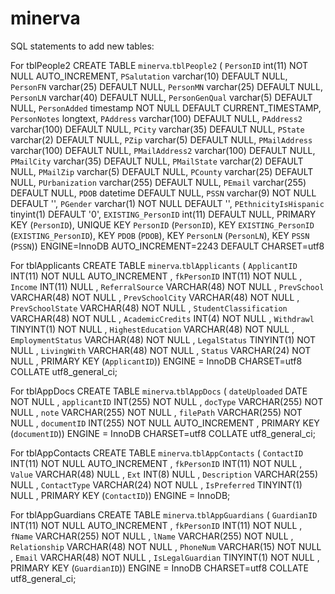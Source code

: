 # minerva
SQL statements to add new tables:

For tblPeople2
CREATE TABLE  `minerva`.`tblPeople2` ( `PersonID` int(11) NOT NULL AUTO_INCREMENT, `PSalutation` varchar(10) DEFAULT NULL, `PersonFN` varchar(25) DEFAULT NULL, `PersonMN` varchar(25) DEFAULT NULL, `PersonLN` varchar(40) DEFAULT NULL, `PersonGenQual` varchar(5) DEFAULT NULL, `PersonAdded` timestamp NOT NULL DEFAULT CURRENT_TIMESTAMP, `PersonNotes` longtext, `PAddress` varchar(100) DEFAULT NULL, `PAddress2` varchar(100) DEFAULT NULL, `PCity` varchar(35) DEFAULT NULL, `PState` varchar(2) DEFAULT NULL, `PZip` varchar(5) DEFAULT NULL, `PMailAddress` varchar(100) DEFAULT NULL, `PMailAddress2` varchar(100) DEFAULT NULL, `PMailCity` varchar(35) DEFAULT NULL, `PMailState` varchar(2) DEFAULT NULL, `PMailZip` varchar(5) DEFAULT NULL, `PCounty` varchar(25) DEFAULT NULL, `PUrbanization` varchar(255) DEFAULT NULL, `PEmail` varchar(255) DEFAULT NULL, `PDOB` datetime DEFAULT NULL, `PSSN` varchar(9) NOT NULL DEFAULT '', `PGender` varchar(1) NOT NULL DEFAULT '', `PEthnicityIsHispanic` tinyint(1) DEFAULT '0', `EXISTING_PersonID` int(11) DEFAULT NULL, PRIMARY KEY (`PersonID`), UNIQUE KEY `PersonID` (`PersonID`), KEY `EXISTING_PersonID` (`EXISTING_PersonID`), KEY `PDOB` (`PDOB`), KEY `PersonLN` (`PersonLN`), KEY `PSSN` (`PSSN`)) ENGINE=InnoDB AUTO_INCREMENT=2243 DEFAULT CHARSET=utf8

For tblApplicants
CREATE TABLE `minerva`.`tblApplicants` ( `ApplicantID` INT(11) NOT NULL AUTO_INCREMENT ,  `fkPersonID` INT(11) NOT NULL ,  `Income` INT(11) NULL ,  `ReferralSource` VARCHAR(48) NOT NULL ,  `PrevSchool` VARCHAR(48) NOT NULL ,  `PrevSchoolCity` VARCHAR(48) NOT NULL ,  `PrevSchoolState` VARCHAR(48) NOT NULL ,  `StudentClassification` VARCHAR(48) NOT NULL ,  `AcademicCredits` INT(4) NOT NULL ,  `Withdrawl` TINYINT(1) NOT NULL ,  `HighestEducation` VARCHAR(48) NOT NULL ,  `EmploymentStatus` VARCHAR(48) NOT NULL ,  `LegalStatus` TINYINT(1) NOT NULL ,  `LivingWith` VARCHAR(48) NOT NULL ,  `Status` VARCHAR(24) NOT NULL ,    PRIMARY KEY  (`ApplicantID`)) ENGINE = InnoDB CHARSET=utf8 COLLATE utf8_general_ci;

For tblAppDocs
CREATE TABLE `minerva`.`tblAppDocs` ( `dateUploaded` DATE NOT NULL , `applicantID` INT(255) NOT NULL , `docType` VARCHAR(255) NOT NULL , `note` VARCHAR(255) NOT NULL , `filePath` VARCHAR(255) NOT NULL , `documentID` INT(255) NOT NULL AUTO_INCREMENT , PRIMARY KEY (`documentID`)) ENGINE = InnoDB CHARSET=utf8 COLLATE utf8_general_ci;

For tblAppContacts
CREATE TABLE `minerva`.`tblAppContacts` ( `ContactID` INT(11) NOT NULL AUTO_INCREMENT ,  `fkPersonID` INT(11) NOT NULL ,  `Value` VARCHAR(48) NULL ,  `Ext` INT(8) NULL ,  `Description` VARCHAR(255) NULL ,  `ContactType` VARCHAR(24) NOT NULL ,  `IsPreferred` TINYINT(1) NULL ,    PRIMARY KEY  (`ContactID`)) ENGINE = InnoDB;

For tblAppGuardians
CREATE TABLE `minerva`.`tblAppGuardians` ( `GuardianID` INT(11) NOT NULL AUTO_INCREMENT , `fkPersonID` INT(11) NOT NULL , `fName` VARCHAR(255) NOT NULL , `lName` VARCHAR(255) NOT NULL , `Relationship` VARCHAR(48) NOT NULL , `PhoneNum` VARCHAR(15) NOT NULL , `Email` VARCHAR(48) NOT NULL , `IsLegalGuardian` TINYINT(1) NOT NULL , PRIMARY KEY (`GuardianID`)) ENGINE = InnoDB CHARSET=utf8 COLLATE utf8_general_ci;
